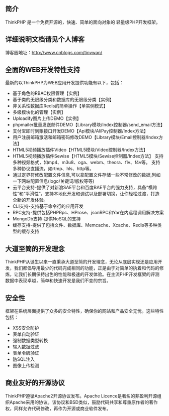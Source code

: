 ﻿## 简介

ThinkPHP 是一个免费开源的，快速、简单的面向对象的 轻量级PHP开发框架。

## 详细说明文档请见个人博客

博客园地址：http://www.cnblogs.com/tinywan/

## 全面的WEB开发特性支持

最新的以ThinkPHP为WEB应用开发提供功能有以下，包括：

*  基于角色的RBAC权限管理【实例】
*  基于类的无限级分类和数据库的无限级分类【实例】
*  非关系性数据库Redis的简单操作【单实例模式】
*  多级模块化的管理【实例】
*  Uploadify图片上传DEMO【实例】
*  phpmailer批量发送邮件DEMO【Library模块/Index控制器/send_email方法】
*  支付宝即时到账接口开发DEMO【Api模块/AliPay控制器/Index方法】
*  用户注册邮箱激活和邮箱密码修改DEMO【Library模块/Email控制器/Index方法】
*  HTML5视频播放插件Video【HTML5模块/Video控制器/Index方法】
*  HTML5视频播放插件Sewise【HTML5模块/Sewise控制器/Index方法】
   支持多种视频格式，如mp4、m3u8、oga、webm、theora、flv、f4v等。
   支持多种协议直播流，如rtmp、hls、http等。
*  通过定界符修改配置文件信息,可以拿配置文件存储一些不常修改的数据,列如一下网站配置信息(logo/关键词/版权等等)
*  云平台支持-提供了对新浪SAE平台和百度BAE平台的强力支持，具备“横跨性”和“平滑性”，支持本地化开发和调试以及部署切换，让你轻松过渡，打造全新的开发体验。
*  CLI支持-支持基于命令行的应用开发
*  RPC支持-提供包括PHPRpc、HProse、jsonRPC和Yar在内远程调用解决方案
*  MongoDb支持-提供NoSQL的支持
*  缓存支持-提供了包括文件、数据库、Memcache、Xcache、Redis等多种类型的缓存支持

## 大道至简的开发理念

ThinkPHP从诞生以来一直秉承大道至简的开发理念，无论从底层实现还是应用开发，我们都倡导用最少的代码完成相同的功能，正是由于对简单的执着和代码的修炼，让我们长期保持出色的性能和极速的开发体验。在主流PHP开发框架的评测数据中表现卓越，简单和快速开发是我们不变的宗旨。

## 安全性

框架在系统层面提供了众多的安全特性，确保你的网站和产品安全无忧。这些特性包括：

*  XSS安全防护
*  表单自动验证
*  强制数据类型转换
*  输入数据过滤
*  表单令牌验证
*  防SQL注入
*  图像上传检测

## 商业友好的开源协议

ThinkPHP遵循Apache2开源协议发布。Apache Licence是著名的非盈利开源组织Apache采用的协议。该协议和BSD类似，鼓励代码共享和尊重原作者的著作权，同样允许代码修改，再作为开源或商业软件发布。
